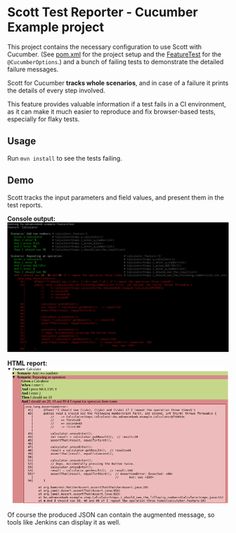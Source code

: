 Scott Test Reporter - Cucumber Example project
==============================================

This project contains the necessary configuration
to use Scott with Cucumber. (See [pom.xml](https://github.com/dodie/scott/blob/master/scott-examples/cucumber/pom.xml) for the project
setup and the [FeatureTest](https://github.com/dodie/scott/blob/master/scott-examples/cucumber/src/test/java/hu/advancedweb/example/FeatureTest.java) for the ```@CucumberOptions```.)
and a bunch of failing tests to demonstrate the detailed failure messages.

Scott for Cucumber **tracks whole scenarios**, and in case of a failure it prints the details of every step involved.

This feature provides valuable information if a test fails in a CI environment, as it can make it much easier to reproduce and fix browser-based tests, especially for flaky tests.


Usage
-----
Run ``` mvn install ``` to see the tests failing.


Demo
----
Scott tracks the input parameters and field values, and present them in the test reports.

**Console output:**
![Console](https://github.com/dodie/scott-showcase/blob/master/cucumber_console.png "Console")

**HTML report:**
![HTML](https://github.com/dodie/scott-showcase/blob/master/cucumber_html.png "HTML")

Of course the produced JSON can contain the augmented message, so tools like Jenkins can display it as well.
